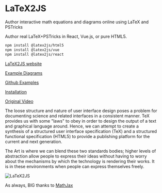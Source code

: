 # LaTeX2JS

Author interactive math equations and diagrams online using LaTeX and PSTricks

Author real LaTeX+PSTricks in React, Vue.js, or pure HTML5.

```sh
npm install @latex2js/html5
npm install @latex2js/vue
npm install @latex2js/react
```

[LaTeX2JS website](https://latex2js.com)

[Example Diagrams](https://latex2js.com/examples)

[Github Examples](https://github.com/pyramation/LaTeX2JS/tree/master/examples)

[Installation](https://latex2js.com/installation)

[Original Video](http://www.youtube.com/watch?v=QYMLMUKJyFc)

The loose structure and nature of user interface design poses a problem for documenting science and related interfaces in a consistent manner. TeX provides us with some "laws" to obey in order to design the output of a text and graphical language around. Hence, we can attempt to create a synthesis of a structured user interface specification (TeX) and a structured functional specification (HTML5) to provide a publishing platform for the current and next generation.

The Art is where we can blend these two standards bodies; higher levels of abstraction allow people to express their ideas without having to worry about the mechanisms by which the technology is rendering their works. It is in these environments when people can express themselves freely.

![LaTeX2JS](https://latex2js.com/assets/images/photo.png)

As always, BIG thanks to [MathJax](https://www.mathjax.org)
